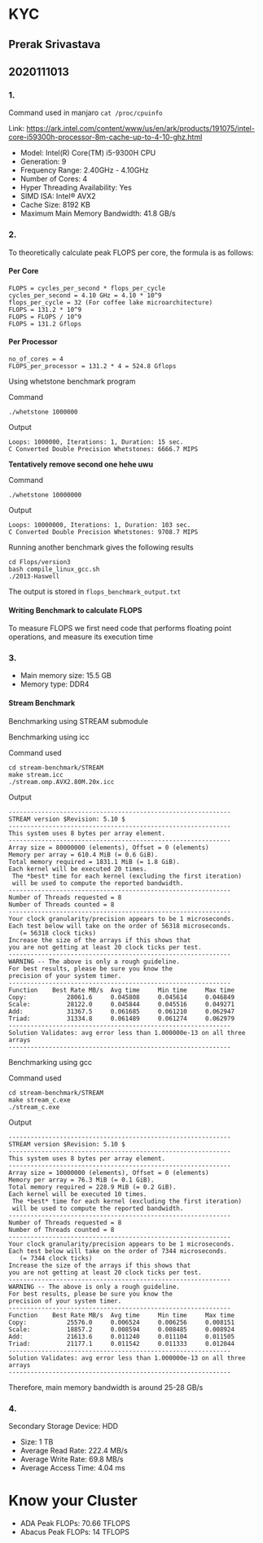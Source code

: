 # KYC 
## Prerak Srivastava
## 2020111013

### 1. 

Command used in manjaro `cat /proc/cpuinfo`

Link: https://ark.intel.com/content/www/us/en/ark/products/191075/intel-core-i59300h-processor-8m-cache-up-to-4-10-ghz.html

- Model: Intel(R) Core(TM) i5-9300H CPU 
- Generation: 9
- Frequency Range: 2.40GHz - 4.10GHz
- Number of Cores: 4
- Hyper Threading Availability: Yes
- SIMD ISA: Intel® AVX2
- Cache Size: 8192 KB
- Maximum Main Memory Bandwidth: 41.8 GB/s

### 2.

To theoretically calculate peak FLOPS per core, the formula is as follows:

#### Per Core
```
FLOPS = cycles_per_second * flops_per_cycle
cycles_per_second = 4.10 GHz = 4.10 * 10^9 
flops_per_cycle = 32 (For coffee lake microarchitecture)
FLOPS = 131.2 * 10^9 
FLOPS = FLOPS / 10^9
FLOPS = 131.2 Gflops
```
#### Per Processor
```
no_of_cores = 4
FLOPS_per_processor = 131.2 * 4 = 524.8 Gflops
```

Using whetstone benchmark program

Command 
```
./whetstone 1000000
```
Output
```
Loops: 1000000, Iterations: 1, Duration: 15 sec.
C Converted Double Precision Whetstones: 6666.7 MIPS
```

**Tentatively remove second one hehe uwu**

Command
```
./whetstone 10000000
```
Output
```
Loops: 10000000, Iterations: 1, Duration: 103 sec.
C Converted Double Precision Whetstones: 9708.7 MIPS
```

Running another benchmark gives the following results
```
cd Flops/version3
bash compile_linux_gcc.sh
./2013-Haswell
```
The output is stored in `flops_benchmark_output.txt`

#### Writing Benchmark to calculate FLOPS

To measure FLOPS we first need code that performs floating point operations, and measure its execution time 

### 3.
<!-- 
Reference for maximum memory bandwidth: https://codearcana.com/posts/2013/05/18/achieving-maximum-memory-bandwidth.html -->

- Main memory size: 15.5 GB
- Memory type: DDR4

#### Stream Benchmark

Benchmarking using STREAM submodule

Benchmarking using icc

Command used
```
cd stream-benchmark/STREAM
make stream.icc
./stream.omp.AVX2.80M.20x.icc
```
Output
```
-------------------------------------------------------------
STREAM version $Revision: 5.10 $
-------------------------------------------------------------
This system uses 8 bytes per array element.
-------------------------------------------------------------
Array size = 80000000 (elements), Offset = 0 (elements)
Memory per array = 610.4 MiB (= 0.6 GiB).
Total memory required = 1831.1 MiB (= 1.8 GiB).
Each kernel will be executed 20 times.
 The *best* time for each kernel (excluding the first iteration)
 will be used to compute the reported bandwidth.
-------------------------------------------------------------
Number of Threads requested = 8
Number of Threads counted = 8
-------------------------------------------------------------
Your clock granularity/precision appears to be 1 microseconds.
Each test below will take on the order of 56318 microseconds.
   (= 56318 clock ticks)
Increase the size of the arrays if this shows that
you are not getting at least 20 clock ticks per test.
-------------------------------------------------------------
WARNING -- The above is only a rough guideline.
For best results, please be sure you know the
precision of your system timer.
-------------------------------------------------------------
Function    Best Rate MB/s  Avg time     Min time     Max time
Copy:           28061.6     0.045808     0.045614     0.046849
Scale:          28122.0     0.045844     0.045516     0.049271
Add:            31367.5     0.061685     0.061210     0.062947
Triad:          31334.8     0.061489     0.061274     0.062979
-------------------------------------------------------------
Solution Validates: avg error less than 1.000000e-13 on all three arrays
-------------------------------------------------------------
```
Benchmarking using gcc 

Command used
```
cd stream-benchmark/STREAM
make stream_c.exe
./stream_c.exe
```

Output
```
-------------------------------------------------------------
STREAM version $Revision: 5.10 $
-------------------------------------------------------------
This system uses 8 bytes per array element.
-------------------------------------------------------------
Array size = 10000000 (elements), Offset = 0 (elements)
Memory per array = 76.3 MiB (= 0.1 GiB).
Total memory required = 228.9 MiB (= 0.2 GiB).
Each kernel will be executed 10 times.
 The *best* time for each kernel (excluding the first iteration)
 will be used to compute the reported bandwidth.
-------------------------------------------------------------
Number of Threads requested = 8
Number of Threads counted = 8
-------------------------------------------------------------
Your clock granularity/precision appears to be 1 microseconds.
Each test below will take on the order of 7344 microseconds.
   (= 7344 clock ticks)
Increase the size of the arrays if this shows that
you are not getting at least 20 clock ticks per test.
-------------------------------------------------------------
WARNING -- The above is only a rough guideline.
For best results, please be sure you know the
precision of your system timer.
-------------------------------------------------------------
Function    Best Rate MB/s  Avg time     Min time     Max time
Copy:           25576.0     0.006524     0.006256     0.008151
Scale:          18857.2     0.008594     0.008485     0.008924
Add:            21613.6     0.011240     0.011104     0.011505
Triad:          21177.1     0.011542     0.011333     0.012044
-------------------------------------------------------------
Solution Validates: avg error less than 1.000000e-13 on all three arrays
-------------------------------------------------------------
```
Therefore, main memory bandwidth is around 25-28 GB/s
### 4. 

Secondary Storage Device: HDD

- Size: 1 TB
- Average Read Rate: 222.4 MB/s
- Average Write Rate: 69.8 MB/s
- Average Access Time: 4.04 ms

# Know your Cluster

- ADA Peak FLOPs: 70.66 TFLOPS
- Abacus Peak FLOPs: 14 TFLOPS